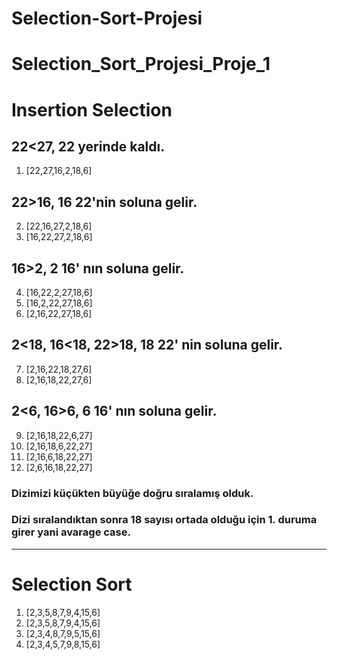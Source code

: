 # Selection-Sort-Projesi

# Selection_Sort_Projesi_Proje_1

# **Insertion Selection**

## 22<27, 22 yerinde kaldı. 
1. [22,27,16,2,18,6]

## 22>16, 16 22'nin soluna gelir.
2. [22,16,27,2,18,6]
3. [16,22,27,2,18,6]

## 16>2, 2 16' nın soluna gelir.
4. [16,22,2,27,18,6]
5. [16,2,22,27,18,6]
6. [2,16,22,27,18,6]

## 2<18, 16<18, 22>18, 18 22' nin soluna gelir.
7. [2,16,22,18,27,6]
8. [2,16,18,22,27,6]

## 2<6, 16>6, 6 16' nın soluna gelir.
9. [2,16,18,22,6,27]
10. [2,16,18,6,22,27]
11. [2,16,6,18,22,27]
12. [2,6,16,18,22,27]

### **Dizimizi küçükten büyüğe doğru sıralamış olduk.**

### **Dizi sıralandıktan sonra 18 sayısı ortada olduğu için 1. duruma girer yani avarage case.**

----

# **Selection Sort**


1. [2,3,5,8,7,9,4,15,6]
2. [2,3,5,8,7,9,4,15,6]
3. [2,3,4,8,7,9,5,15,6]
4. [2,3,4,5,7,9,8,15,6]
